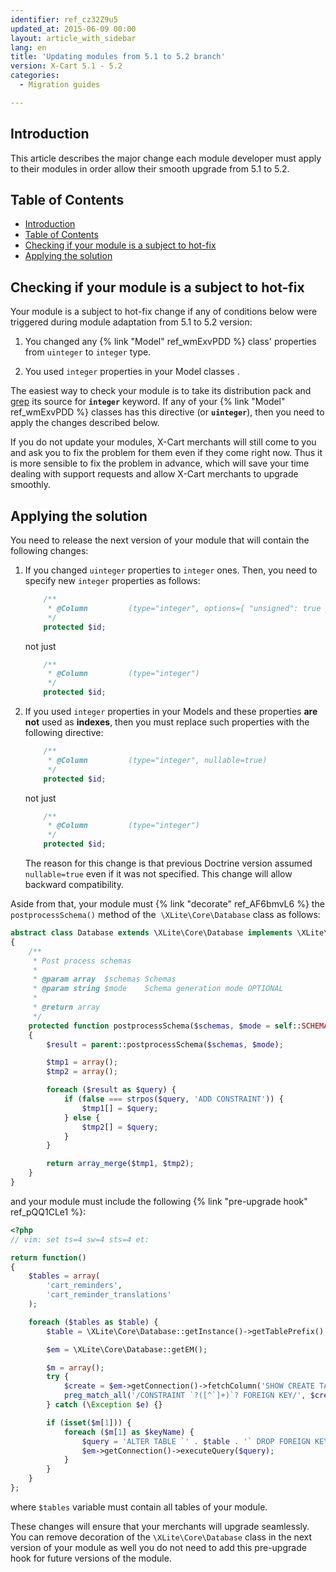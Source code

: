```yaml
---
identifier: ref_cz32Z9u5
updated_at: 2015-06-09 00:00
layout: article_with_sidebar
lang: en
title: 'Updating modules from 5.1 to 5.2 branch'
version: X-Cart 5.1 - 5.2
categories:
  - Migration guides

---
```


## Introduction

This article describes the major change each module developer must apply to their modules in order allow their smooth upgrade from 5.1 to 5.2.

## Table of Contents

*   [Introduction](#introduction)
*   [Table of Contents](#table-of-contents)
*   [Checking if your module is a subject to hot-fix](#checking-if-your-module-is-a-subject-to-hot-fix)
*   [Applying the solution](#applying-the-solution)

## Checking if your module is a subject to hot-fix

Your module is a subject to hot-fix change if any of conditions below were triggered during module adaptation from 5.1 to 5.2 version:

1.  You changed any {% link "Model" ref_wmExvPDD %} class' properties from `uinteger` to `integer` type.

2.  You used `integer` properties in your Model classes .

The easiest way to check your module is to take its distribution pack and [grep](https://www.gnu.org/software/grep/) its source for **`integer`** keyword. If any of your {% link "Model" ref_wmExvPDD %} classes has this directive (or **`uinteger`**), then you need to apply the changes described below.

If you do not update your modules, X-Cart merchants will still come to you and ask you to fix the problem for them even if they come right now. Thus it is more sensible to fix the problem in advance, which will save your time dealing with support requests and allow X-Cart merchants to upgrade smoothly.

## Applying the solution

You need to release the next version of your module that will contain the following changes:

1.  If you changed `uinteger` properties to `integer` ones. Then, you need to specify new `integer` properties as follows: 

    ```php
        /**
         * @Column         (type="integer", options={ "unsigned": true })
         */
        protected $id;
    ```

    not just 

    ```php
        /**
         * @Column         (type="integer")
         */
        protected $id;
    ```

2.  If you used `integer` properties in your Models and these properties **are not** used as **indexes**, then you must replace such properties with the following directive: 

    ```php
        /**
         * @Column         (type="integer", nullable=true)
         */
        protected $id;
    ```

    not just 

    ```php
        /**
         * @Column         (type="integer")
         */
        protected $id;
    ```

    The reason for this change is that previous Doctrine version assumed `nullable=true` even if it was not specified. This change will allow backward compatibility.

Aside from that, your module must {% link "decorate" ref_AF6bmvL6 %} the `postprocessSchema()` method of the  `\XLite\Core\Database` class as follows: 

```php
abstract class Database extends \XLite\Core\Database implements \XLite\Base\IDecorator
{
    /**
     * Post process schemas
     *
     * @param array  $schemas Schemas
     * @param string $mode    Schema generation mode OPTIONAL
     *
     * @return array
     */
    protected function postprocessSchema($schemas, $mode = self::SCHEMA_CREATE)
    {
        $result = parent::postprocessSchema($schemas, $mode);

        $tmp1 = array();
        $tmp2 = array();

        foreach ($result as $query) {
            if (false === strpos($query, 'ADD CONSTRAINT')) {
                $tmp1[] = $query;
            } else {
                $tmp2[] = $query;
            }
        }

        return array_merge($tmp1, $tmp2);
    }
}
```

and your module must include the following {% link "pre-upgrade hook" ref_pQQ1CLe1 %}: 

```php
<?php
// vim: set ts=4 sw=4 sts=4 et:

return function()
{
    $tables = array(
        'cart_reminders',
        'cart_reminder_translations'
    );

    foreach ($tables as $table) {
        $table = \XLite\Core\Database::getInstance()->getTablePrefix() . $table;

        $em = \XLite\Core\Database::getEM();

        $m = array();
        try {
            $create = $em->getConnection()->fetchColumn('SHOW CREATE TABLE `' . $table . '`', array(), 1);
            preg_match_all('/CONSTRAINT `?([^`]+)`? FOREIGN KEY/', $create, $m);
        } catch (\Exception $e) {}

        if (isset($m[1])) {
            foreach ($m[1] as $keyName) {
                $query = 'ALTER TABLE `' . $table . '` DROP FOREIGN KEY `' . $keyName . '`';
                $em->getConnection()->executeQuery($query);
            }
        }
    }
};
```

where `$tables` variable must contain all tables of your module.

These changes will ensure that your merchants will upgrade seamlessly. You can remove decoration of the `\XLite\Core\Database` class in the next version of your module as well you do not need to add this pre-upgrade hook for future versions of the module.